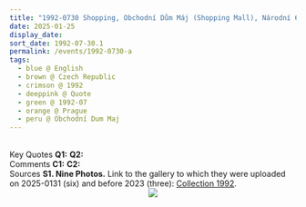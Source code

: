 ```yaml
---
title: "1992-0730 Shopping, Obchodní Dům Máj (Shopping Mall), Národní 63/26, Nové Město, Prague, Czech Republic"
date: 2025-01-25
display_date: 
sort_date: 1992-07-30.1
permalink: /events/1992-0730-a
tags:
  - blue @ English
  - brown @ Czech Republic
  - crimson @ 1992
  - deeppink @ Quote
  - green @ 1992-07
  - orange @ Prague
  - peru @ Obchodní Dum Maj 
---
```


<br>

<wave-list>
  <list-title color="DarkSeaGreen" width="55">Key Quotes</list-title>
  <list-item color="BlanchedAlmond" width="280"><b>Q1:</b> <i></i></list-item>
  <list-item color="Lavender" width="280"><b>Q2:</b> <i></i></list-item>
</wave-list>

<br>

<wave-list>
  <list-title color="DarkSeaGreen" width="55">Comments</list-title>
  <list-item color="BlanchedAlmond" width="280"><b>C1:</b> <i></i></list-item>
  <list-item color="Lavender" width="280"><b>C2:</b> <i></i></list-item>
</wave-list>

<br>

<wave-list>
  <list-title color="DarkSeaGreen" width="40">Sources</list-title>
  <list-item color="BlanchedAlmond" width="280"><b>S1. Nine Photos.</b> Link to the gallery to which they were uploaded on 2025-0131 (six) and before 2023 (three): <a href="https://eternalmoments.smugmug.com/Collections/David-Bur%C5%A1a-Collection/1992/">Collection 1992</a>.</list-item>
</wave-list>

<div style="text-align: center"><img src="https://pub-bcc3cbe9b1e94ba1ac28915f7a3900fa.r2.dev/1992-0730-a_Shopping_Obchodni_Dum_Maj_(Shopping_Mall)_Narodni_63%3A26_110_00_Nove_Mesto_Prague_05_Crop_1_(Photo_credit_Martin_Hrubes_David_Bursa_Collection).jpg" /></div>